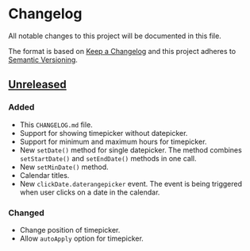 # Changelog

All notable changes to this project will be documented in this file.

The format is based on [Keep a Changelog](http://keepachangelog.com/en/1.0.0/) and this project adheres to [Semantic Versioning](http://semver.org/spec/v2.0.0.html).

## [Unreleased]

### Added

* This `CHANGELOG.md` file.
* Support for showing timepicker without datepicker.
* Support for minimum and maximum hours for timepicker.
* New `setDate()` method for single datepicker. The method combines `setStartDate()` and `setEndDate()` methods in one call.
* New `setMinDate()` method.
* Calendar titles.
* New `clickDate.daterangepicker` event. The event is being triggered when user clicks on a date in the calendar.

### Changed

* Change position of timepicker.
* Allow `autoApply` option for timepicker.

[Unreleased]: https://github.com/kraftvaerk/bootstrap-daterangepicker/compare/v2.1.25...HEAD
